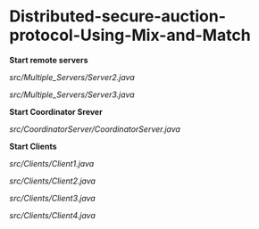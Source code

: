 # Distributed-secure-auction-protocol-Using-Mix-and-Match

**Start remote servers**
   
   *src/Multiple_Servers/Server2.java*
   
   *src/Multiple_Servers/Server3.java*
 
**Start Coordinator Srever**
  
  *src/CoordinatorServer/CoordinatorServer.java*
 
 **Start Clients**
  
  *src/Clients/Client1.java*
  
  *src/Clients/Client2.java*
  
  *src/Clients/Client3.java*
  
  *src/Clients/Client4.java*

   
